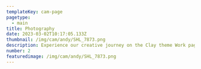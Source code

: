 ```yaml
---
templateKey: cam-page
pagetype:
  - main
title: Photography
date: 2023-03-02T10:17:05.133Z
thumbnail: /img/cam/andy/SHL_7873.png
description: Experience our creative journey on the Clay theme Work page. Explore our portfolio and witness the artistry behind our projects.
number: 2
featuredimage: /img/cam/andy/SHL_7873.png
---
```



